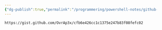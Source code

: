 ```yaml
---
{"dg-publish":true,"permalink":"/programmering/powershell-notes/github-codeowners-script/","tags":["public"],"noteIcon":"1","created":"2023-02-16T14:38:43.329+01:00","updated":"2023-02-18T19:36:54.192+01:00"}
---
```



```gist
https://gist.github.com/OvrAp3x/cfb6e426cc1c1375e247b83f08fefc02
```
